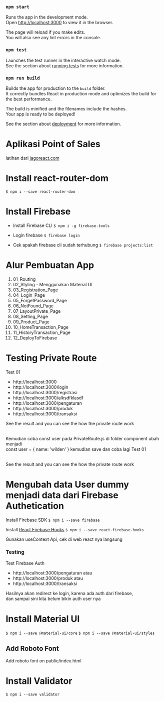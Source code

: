 ### `npm start`

Runs the app in the development mode.<br />
Open [http://localhost:3000](http://localhost:3000) to view it in the browser.

The page will reload if you make edits.<br />
You will also see any lint errors in the console.

### `npm test`

Launches the test runner in the interactive watch mode.<br />
See the section about [running tests](https://facebook.github.io/create-react-app/docs/running-tests) for more information.

### `npm run build`

Builds the app for production to the `build` folder.<br />
It correctly bundles React in production mode and optimizes the build for the best performance.

The build is minified and the filenames include the hashes.<br />
Your app is ready to be deployed!

See the section about [deployment](https://facebook.github.io/create-react-app/docs/deployment) for more information.

# Aplikasi Point of Sales
latihan dari [jagoreact.com](jagoreact.com)

# Install react-router-dom
`$ npm i --save react-router-dom`

# Install Firebase
- Install Firebase CLI
`$ npm i -g firebase-tools`

- Login firebase
`$ firebase login`

- Cek apakah firebase cli sudah terhubung
`$ firebase projects:list`




# Alur Pembuatan App
1. 01_Routing
2. 02_Styling - Menggunakan Material UI
3. 03_Registration_Page
4. 04_Login_Page
5. 05_ForgetPassword_Page
6. 06_NotFound_Page
7. 07_LayoutPrivate_Page
8. 08_Setting_Page
9. 09_Product_Page
10. 10_HomeTransaction_Page
11. 11_HistoryTransaction_Page
12. 12_DeployToFirebase


# Testing Private Route
Test 01
- http://localhost:3000
- http://localhost:3000/login
- http://localhost:3000/registrasi
- http://localhost:3000/alksdfklasdf
- http://localhost:3000/pengaturan
- http://localhost:3000/produk
- http://localhost:3000/transaksi

See the result and you can see the how the private route work<br/><br/>

Kemudian coba const user pada PrivateRoute.js di folder component ubah menjadi<br/>
const user = { name: 'wilden' } kemudian save dan coba lagi Test 01<br/><br/>

See the result and you can see the how the private route work

# Mengubah data User dummy menjadi data dari Firebase Authetication
Install Firebase SDK
`$ npm i --save firebase`

Install [React Firebase Hooks](https://github.com/CSFrequency/react-firebase-hooks)
`$ npm i --save react-firebase-hooks`

Gunakan useContext Api, cek di web react nya langsung<br/>

### Testing
Test Firebase Auth
- http://localhost:3000/pengaturan
atau
- http://localhost:3000/produk
atau
- http://localhost:3000/transaksi

Hasilnya akan redirect ke login, karena ada auth dari firebase,<br/>
dan sampai sini kita belum bikin auth user nya

# Install Material UI
`$ npm i --save @material-ui/core`
`$ npm i --save @material-ui/styles`

## Add Roboto Font
Add roboto font on public/index.html

# Install Validator
`$ npm i --save validator`